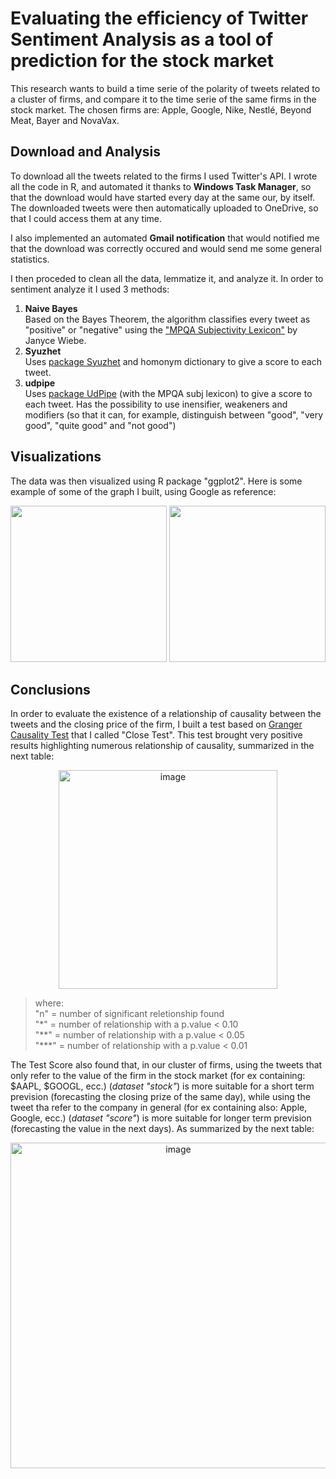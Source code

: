 # Evaluating the efficiency of Twitter Sentiment Analysis as a tool of prediction for the stock market
This research wants to build a time serie of the polarity of tweets related to a cluster of firms, and compare it to the time serie of the same firms in the stock market. The chosen firms are: Apple, Google, Nike, Nestlé, Beyond Meat, Bayer and NovaVax.<br>

## Download and Analysis
To download all the tweets related to the firms I used Twitter's API. I wrote all the code in R, and automated it thanks to **Windows Task Manager**, so that the download would have started every day at the same our, by itself. The downloaded tweets were then automatically uploaded to OneDrive, so that I could access them at any time.<br>

I also implemented an automated **Gmail notification** that would notified me that the download was correctly occured and would send me some general statistics.<br>

I then proceded to clean all the data, lemmatize it, and analyze it.
In order to sentiment analyze it I used 3 methods:
1. **Naive Bayes**<br> Based on the Bayes Theorem, the algorithm classifies every tweet as "positive" or "negative" using the ["MPQA Subjectivity Lexicon"](https://mpqa.cs.pitt.edu/lexicons/subj_lexicon/) by Janyce Wiebe.
2. **Syuzhet**<br> Uses [package Syuzhet](https://cran.r-project.org/web/packages/syuzhet/syuzhet.pdf) and homonym dictionary to give a score to each tweet.
3. **udpipe**<br> Uses [package UdPipe](https://cran.r-project.org/web/packages/udpipe/udpipe.pdf) (with the MPQA subj lexicon) to give a score to each tweet. Has the possibility to use inensifier, weakeners and modifiers (so that it can, for example, distinguish between "good", "very good", "quite good" and "not good")

## Visualizations
The data was then visualized using R package "ggplot2". Here is some example of some of the graph I built, using Google as reference:
<p align = "center">
  <img height = "250" src="https://user-images.githubusercontent.com/98034877/175571677-4f21a6a8-a76d-46dd-8e8d-52c6488db619.png">
  <img height = "250" src="https://user-images.githubusercontent.com/98034877/175571706-5225b0d7-a5e4-4376-947c-f310b3101e9a.png">
</p>


## Conclusions
In order to evaluate the existence of a relationship of causality between the tweets and the closing price of the firm, I built a test based on [Granger Causality Test](https://en.wikipedia.org/wiki/Granger_causality) that I called "Close Test".
This test brought very positive results highlighting numerous relationship of causality, summarized in the next table:
<p align = "center">
<img width="350" alt="image" src="https://user-images.githubusercontent.com/98034877/175568807-2e53a0b3-a7c2-49dc-8928-40715f4f6230.png">
</p>

>where: <br>
>"n" = number of significant reletionship found <br>
>"\*" = number of relationship with a p.value < 0.10 <br>
>"\*\*" = number of relationship with a p.value < 0.05 <br>
>"\*\*\*" = number of relationship with a p.value < 0.01 <br>

The Test Score also found that, in our cluster of firms, using the tweets that only refer to the value of the firm in the stock market (for ex containing: $AAPL, $GOOGL, ecc.) (*dataset "stock"*) is more suitable for a short term prevision (forecasting the closing prize of the same day), while using the tweet tha refer to the company in general (for ex containing also: Apple, Google, ecc.) (*dataset "score"*) is more suitable for longer term prevision (forecasting the value in the next days). As summarized by the next table:
<p align = "center">
  <img width="521" alt="image" src="https://user-images.githubusercontent.com/98034877/175570883-25463150-16a3-4fbf-b014-76e5ec616a60.png">
</p>
